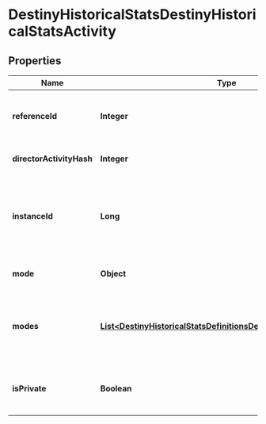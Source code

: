 
# DestinyHistoricalStatsDestinyHistoricalStatsActivity

## Properties
Name | Type | Description | Notes
------------ | ------------- | ------------- | -------------
**referenceId** | **Integer** | The unique hash identifier of the DestinyActivityDefinition that was played. If I had this to do over, it&#39;d be named activityHash. Too late now. |  [optional]
**directorActivityHash** | **Integer** | The unique hash identifier of the DestinyActivityDefinition that was played. |  [optional]
**instanceId** | **Long** | The unique identifier for this *specific* match that was played.  This value can be used to get additional data about this activity such as who else was playing via the GetPostGameCarnageReport endpoint. |  [optional]
**mode** | **Object** | Indicates the most specific game mode of the activity that we could find. |  [optional]
**modes** | [**List&lt;DestinyHistoricalStatsDefinitionsDestinyActivityModeType&gt;**](DestinyHistoricalStatsDefinitionsDestinyActivityModeType.md) | The list of all Activity Modes to which this activity applies, including aggregates. This will let you see, for example, whether the activity was both Clash and part of the Trials of the Nine event. |  [optional]
**isPrivate** | **Boolean** | Whether or not the match was a private match. There&#39;s no private matches in Destiny 2... yet... DUN DUN DUNNNN |  [optional]



